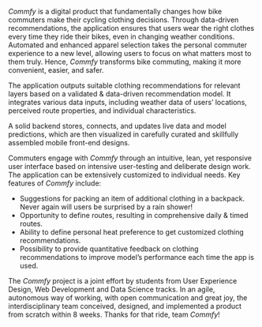 _Commfy_ is a digital product that fundamentally changes how bike commuters make their cycling clothing decisions. Through data-driven recommendations, the application ensures that users wear the right clothes every time they ride their bikes, even in changing weather conditions. Automated and enhanced apparel selection takes the personal commuter experience to a new level, allowing users to focus on what matters most to them truly. Hence, _Commfy_ transforms bike commuting, making it more convenient, easier, and safer.

The application outputs suitable clothing recommendations for relevant layers based on a validated & data-driven recommendation model. It integrates various data inputs, including weather data of users’ locations, perceived route properties, and individual characteristics.

A solid backend stores, connects, and updates live data and model predictions, which are then visualized in carefully curated and skillfully assembled mobile front-end designs.

Commuters engage with _Commfy_ through an intuitive, lean, yet responsive user interface based on intensive user-testing and deliberate design work. The application can be extensively customized to individual needs. Key features of _Commfy_ include:

* Suggestions for packing an item of additional clothing in a backpack. Never again will users be surprised by a rain shower!
* Opportunity to define routes, resulting in comprehensive daily & timed routes.
* Ability to define personal heat preference to get customized clothing recommendations.
* Possibility to provide quantitative feedback on clothing recommendations to improve model’s performance each time the app is used.

The _Commfy_ project is a joint effort by students from User Experience Design, Web Development and Data Science tracks. In an agile, autonomous way of working, with open communication and great joy, the interdisciplinary team conceived, designed, and implemented a product from scratch within 8 weeks. Thanks for that ride, team _Commfy_!

